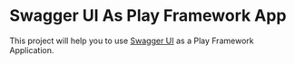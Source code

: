 # Swagger UI As Play Framework App

This project will help you to use [Swagger UI](https://github.com/swagger-api/swagger-ui) as a Play Framework Application.



